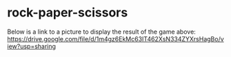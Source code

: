 # rock-paper-scissors
Below is a link to a picture to display the result of the game above:
https://drive.google.com/file/d/1m4gz6EkMc63IT462XsN334ZYXrsHagBo/view?usp=sharing
